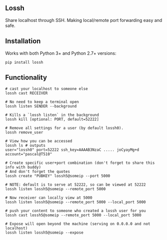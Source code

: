Lossh
---
Share localhost through SSH. Making local/remote port forwarding easy and safe.

Installation
---
Works with both Python 3+ and Python 2.7+ versions:
```
pip install lossh
```

Functionality
---
```
# cast your localhost to someone else
lossh cast RECEIVER

# No need to keep a terminal open
lossh listen SENDER --background

# Kills a `lossh listen` in the background
lossh kill [optional: PORT, default=52222]

# Remove all settings for a user (by default lossh0).
lossh remove_user

# View how you can be accessed
lossh ls # outputs
user="lossh0" port=52222 ssh_key=AAAAB3NzaC ..... joCyayMg+d account="pascal@T510"

# Create specific user+port combination (don't forget to share this info with buddy)
# And don't forget the quotes
lossh create "PUBKEY" lossh5@someip --port 5000

# NOTE: default is to serve at 52222, so can be viewed at 52222
lossh listen lossh5@someip --remote_port 5000

# Now receiver can locally view at 5000
lossh listen lossh5@someip --remote_port 5000 --local_port 5000

# push your content to someone who created a lossh user for you
lossh cast lossh5@someip --remote_port 5000 --local_port 5000

# Expose will open beyond the machine (serving on 0.0.0.0 and not localhost)
lossh listen lossh5@someip --expose
```
